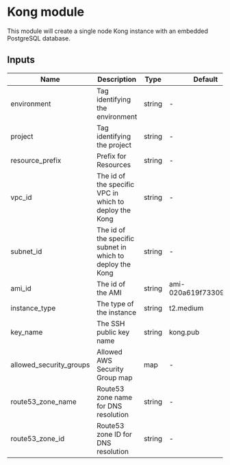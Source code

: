 # Kong module

This module will create a single node Kong instance with an embedded PostgreSQL database.

## Inputs

| Name                    | Description                                               | Type   | Default               |
|-------------------------|-----------------------------------------------------------|--------|-----------------------|
| environment             | Tag identifying the environment                           | string | -                     |
| project                 | Tag identifying the project                               | string | -                     |
| resource_prefix         | Prefix for Resources                                      | string | -                     |
| vpc_id                  | The id of the specific VPC in which to deploy the Kong    | string | -                     |
| subnet_id               | The id of the specific subnet in which to deploy the Kong | string | -                     |
| ami_id                  | The id of the AMI                                         | string | ami-020a619f733091289 |
| instance_type           | The type of the instance                                  | string | t2.medium             |
| key_name                | The SSH public key name                                   | string | kong.pub              |
| allowed_security_groups | Allowed AWS Security Group map                            | map    | -                     |
| route53_zone_name       | Route53 zone name for DNS resolution                      | string | -                     |
| route53_zone_id         | Route53 zone ID for DNS resolution                        | string | -                     |